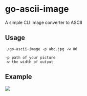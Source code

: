 # go-ascii-image
A simple CLI image converter to ASCII

## Usage

```
./go-ascii-image -p abc.jpg -w 80

-p path of your picture
-w the width of output
```

## Example
![](images/exampleGif.gif)
